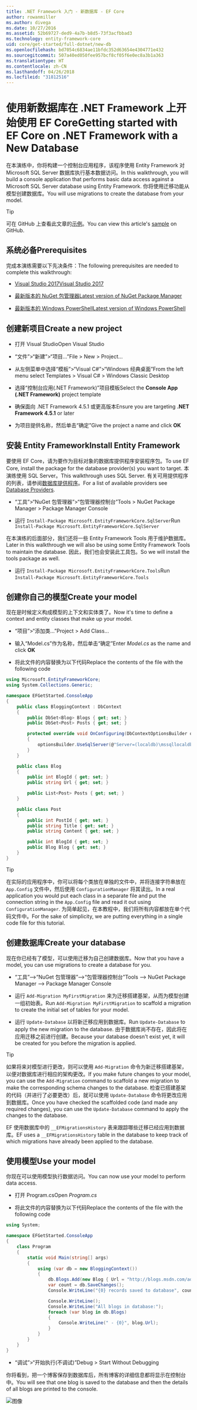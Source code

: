 ```yaml
---
title: .NET Framework 入门 - 新数据库 - EF Core
author: rowanmiller
ms.author: divega
ms.date: 10/27/2016
ms.assetid: 52b69727-ded9-4a7b-b8d5-73f3acfbbad3
ms.technology: entity-framework-core
uid: core/get-started/full-dotnet/new-db
ms.openlocfilehash: bd7054c6834ae11bfdc352d63654e4304771e432
ms.sourcegitcommit: 507a40ed050fee957bcf8cf05f6e0ec8a3b1a363
ms.translationtype: HT
ms.contentlocale: zh-CN
ms.lasthandoff: 04/26/2018
ms.locfileid: "31812516"
---
```

# <a name="getting-started-with-ef-core-on-net-framework-with-a-new-database"></a><span data-ttu-id="52095-102">使用新数据库在 .NET Framework 上开始使用 EF Core</span><span class="sxs-lookup"><span data-stu-id="52095-102">Getting started with EF Core on .NET Framework with a New Database</span></span>

<span data-ttu-id="52095-103">在本演练中，你将构建一个控制台应用程序，该程序使用 Entity Framework 对 Microsoft SQL Server 数据库执行基本数据访问。</span><span class="sxs-lookup"><span data-stu-id="52095-103">In this walkthrough, you will build a console application that performs basic data access against a Microsoft SQL Server database using Entity Framework.</span></span> <span data-ttu-id="52095-104">你将使用迁移功能从模型创建数据库。</span><span class="sxs-lookup"><span data-stu-id="52095-104">You will use migrations to create the database from your model.</span></span>

> [!TIP]  
> <span data-ttu-id="52095-105">可在 GitHub 上查看此文章的[示例](https://github.com/aspnet/EntityFramework.Docs/tree/master/samples/core/GetStarted/FullNet/ConsoleApp.NewDb)。</span><span class="sxs-lookup"><span data-stu-id="52095-105">You can view this article's [sample](https://github.com/aspnet/EntityFramework.Docs/tree/master/samples/core/GetStarted/FullNet/ConsoleApp.NewDb) on GitHub.</span></span>

## <a name="prerequisites"></a><span data-ttu-id="52095-106">系统必备</span><span class="sxs-lookup"><span data-stu-id="52095-106">Prerequisites</span></span>

<span data-ttu-id="52095-107">完成本演练需要以下先决条件：</span><span class="sxs-lookup"><span data-stu-id="52095-107">The following prerequisites are needed to complete this walkthrough:</span></span>

* [<span data-ttu-id="52095-108">Visual Studio 2017</span><span class="sxs-lookup"><span data-stu-id="52095-108">Visual Studio 2017</span></span>](https://www.visualstudio.com/downloads/)

* [<span data-ttu-id="52095-109">最新版本的 NuGet 包管理器</span><span class="sxs-lookup"><span data-stu-id="52095-109">Latest version of NuGet Package Manager</span></span>](https://dist.nuget.org/index.html)

* [<span data-ttu-id="52095-110">最新版本的 Windows PowerShell</span><span class="sxs-lookup"><span data-stu-id="52095-110">Latest version of Windows PowerShell</span></span>](https://docs.microsoft.com/powershell/scripting/setup/installing-windows-powershell)

## <a name="create-a-new-project"></a><span data-ttu-id="52095-111">创建新项目</span><span class="sxs-lookup"><span data-stu-id="52095-111">Create a new project</span></span>

* <span data-ttu-id="52095-112">打开 Visual Studio</span><span class="sxs-lookup"><span data-stu-id="52095-112">Open Visual Studio</span></span>

* <span data-ttu-id="52095-113">“文件”>“新建”>“项目...”</span><span class="sxs-lookup"><span data-stu-id="52095-113">File > New > Project...</span></span>

* <span data-ttu-id="52095-114">从左侧菜单中选择“模板”>“Visual C#”>“Windows 经典桌面”</span><span class="sxs-lookup"><span data-stu-id="52095-114">From the left menu select Templates > Visual C# > Windows Classic Desktop</span></span>

* <span data-ttu-id="52095-115">选择“控制台应用(.NET Framework)”项目模板</span><span class="sxs-lookup"><span data-stu-id="52095-115">Select the **Console App (.NET Framework)** project template</span></span>

* <span data-ttu-id="52095-116">确保面向 .NET Framework 4.5.1 或更高版本</span><span class="sxs-lookup"><span data-stu-id="52095-116">Ensure you are targeting **.NET Framework 4.5.1** or later</span></span>

* <span data-ttu-id="52095-117">为项目提供名称，然后单击“确定”</span><span class="sxs-lookup"><span data-stu-id="52095-117">Give the project a name and click **OK**</span></span>

## <a name="install-entity-framework"></a><span data-ttu-id="52095-118">安装 Entity Framework</span><span class="sxs-lookup"><span data-stu-id="52095-118">Install Entity Framework</span></span>

<span data-ttu-id="52095-119">要使用 EF Core，请为要作为目标对象的数据库提供程序安装程序包。</span><span class="sxs-lookup"><span data-stu-id="52095-119">To use EF Core, install the package for the database provider(s) you want to target.</span></span> <span data-ttu-id="52095-120">本演练使用 SQL Server。</span><span class="sxs-lookup"><span data-stu-id="52095-120">This walkthrough uses SQL Server.</span></span> <span data-ttu-id="52095-121">有关可用提供程序的列表，请参阅[数据库提供程序](../../providers/index.md)。</span><span class="sxs-lookup"><span data-stu-id="52095-121">For a list of available providers see [Database Providers](../../providers/index.md).</span></span>

* <span data-ttu-id="52095-122">“工具”>“NuGet 包管理器”>“包管理器控制台”</span><span class="sxs-lookup"><span data-stu-id="52095-122">Tools > NuGet Package Manager > Package Manager Console</span></span>

* <span data-ttu-id="52095-123">运行 `Install-Package Microsoft.EntityFrameworkCore.SqlServer`</span><span class="sxs-lookup"><span data-stu-id="52095-123">Run `Install-Package Microsoft.EntityFrameworkCore.SqlServer`</span></span>

<span data-ttu-id="52095-124">在本演练的后面部分，我们还将一些 Entity Framework Tools 用于维护数据库。</span><span class="sxs-lookup"><span data-stu-id="52095-124">Later in this walkthrough we will also be using some Entity Framework Tools to maintain the database.</span></span> <span data-ttu-id="52095-125">因此，我们也会安装此工具包。</span><span class="sxs-lookup"><span data-stu-id="52095-125">So we will install the tools package as well.</span></span>

* <span data-ttu-id="52095-126">运行 `Install-Package Microsoft.EntityFrameworkCore.Tools`</span><span class="sxs-lookup"><span data-stu-id="52095-126">Run `Install-Package Microsoft.EntityFrameworkCore.Tools`</span></span>

## <a name="create-your-model"></a><span data-ttu-id="52095-127">创建你自己的模型</span><span class="sxs-lookup"><span data-stu-id="52095-127">Create your model</span></span>

<span data-ttu-id="52095-128">现在是时候定义构成模型的上下文和实体类了。</span><span class="sxs-lookup"><span data-stu-id="52095-128">Now it's time to define a context and entity classes that make up your model.</span></span>

* <span data-ttu-id="52095-129">“项目”>“添加类...”</span><span class="sxs-lookup"><span data-stu-id="52095-129">Project > Add Class...</span></span>

* <span data-ttu-id="52095-130">输入“Model.cs”作为名称，然后单击“确定”</span><span class="sxs-lookup"><span data-stu-id="52095-130">Enter *Model.cs* as the name and click **OK**</span></span>

* <span data-ttu-id="52095-131">将此文件的内容替换为以下代码</span><span class="sxs-lookup"><span data-stu-id="52095-131">Replace the contents of the file with the following code</span></span>

<!-- [!code-csharp[Main](samples/core/GetStarted/FullNet/ConsoleApp.NewDb/Model.cs)] -->
``` csharp
using Microsoft.EntityFrameworkCore;
using System.Collections.Generic;

namespace EFGetStarted.ConsoleApp
{
    public class BloggingContext : DbContext
    {
        public DbSet<Blog> Blogs { get; set; }
        public DbSet<Post> Posts { get; set; }

        protected override void OnConfiguring(DbContextOptionsBuilder optionsBuilder)
        {
            optionsBuilder.UseSqlServer(@"Server=(localdb)\mssqllocaldb;Database=EFGetStarted.ConsoleApp.NewDb;Trusted_Connection=True;");
        }
    }

    public class Blog
    {
        public int BlogId { get; set; }
        public string Url { get; set; }

        public List<Post> Posts { get; set; }
    }

    public class Post
    {
        public int PostId { get; set; }
        public string Title { get; set; }
        public string Content { get; set; }

        public int BlogId { get; set; }
        public Blog Blog { get; set; }
    }
}
```

> [!TIP]  
> <span data-ttu-id="52095-132">在实际的应用程序中，你可以将每个类放在单独的文件中，并将连接字符串放在 `App.Config` 文件中，然后使用 `ConfigurationManager` 将其读出。</span><span class="sxs-lookup"><span data-stu-id="52095-132">In a real application you would put each class in a separate file and put the connection string in the `App.Config` file and read it out using `ConfigurationManager`.</span></span> <span data-ttu-id="52095-133">为简单起见，在本教程中，我们将所有内容都放在单个代码文件中。</span><span class="sxs-lookup"><span data-stu-id="52095-133">For the sake of simplicity, we are putting everything in a single code file for this tutorial.</span></span>

## <a name="create-your-database"></a><span data-ttu-id="52095-134">创建数据库</span><span class="sxs-lookup"><span data-stu-id="52095-134">Create your database</span></span>

<span data-ttu-id="52095-135">现在你已经有了模型，可以使用迁移为自己创建数据库。</span><span class="sxs-lookup"><span data-stu-id="52095-135">Now that you have a model, you can use migrations to create a database for you.</span></span>

* <span data-ttu-id="52095-136">“工具”–>“NuGet 包管理器”–>“包管理器控制台”</span><span class="sxs-lookup"><span data-stu-id="52095-136">Tools –> NuGet Package Manager –> Package Manager Console</span></span>

* <span data-ttu-id="52095-137">运行 `Add-Migration MyFirstMigration` 来为迁移搭建基架，从而为模型创建一组初始表。</span><span class="sxs-lookup"><span data-stu-id="52095-137">Run `Add-Migration MyFirstMigration` to scaffold a migration to create the initial set of tables for your model.</span></span>

* <span data-ttu-id="52095-138">运行 `Update-Database` 以将新迁移应用到数据库。</span><span class="sxs-lookup"><span data-stu-id="52095-138">Run `Update-Database` to apply the new migration to the database.</span></span> <span data-ttu-id="52095-139">由于数据库尚不存在，因此将在应用迁移之前进行创建。</span><span class="sxs-lookup"><span data-stu-id="52095-139">Because your database doesn't exist yet, it will be created for you before the migration is applied.</span></span>

> [!TIP]  
> <span data-ttu-id="52095-140">如果将来对模型进行更改，则可以使用 `Add-Migration` 命令为新迁移搭建基架，以便对数据库进行相应的架构更改。</span><span class="sxs-lookup"><span data-stu-id="52095-140">If you make future changes to your model, you can use the `Add-Migration` command to scaffold a new migration to make the corresponding schema changes to the database.</span></span> <span data-ttu-id="52095-141">检查已搭建基架的代码（并进行了必要更改）后，就可以使用 `Update-Database` 命令将更改应用到数据库。</span><span class="sxs-lookup"><span data-stu-id="52095-141">Once you have checked the scaffolded code (and made any required changes), you can use the `Update-Database` command to apply the changes to the database.</span></span>
>
><span data-ttu-id="52095-142">EF 使用数据库中的 `__EFMigrationsHistory` 表来跟踪哪些迁移已经应用到数据库。</span><span class="sxs-lookup"><span data-stu-id="52095-142">EF uses a `__EFMigrationsHistory` table in the database to keep track of which migrations have already been applied to the database.</span></span>

## <a name="use-your-model"></a><span data-ttu-id="52095-143">使用模型</span><span class="sxs-lookup"><span data-stu-id="52095-143">Use your model</span></span>

<span data-ttu-id="52095-144">你现在可以使用模型执行数据访问。</span><span class="sxs-lookup"><span data-stu-id="52095-144">You can now use your model to perform data access.</span></span>

* <span data-ttu-id="52095-145">打开 Program.cs</span><span class="sxs-lookup"><span data-stu-id="52095-145">Open *Program.cs*</span></span>

* <span data-ttu-id="52095-146">将此文件的内容替换为以下代码</span><span class="sxs-lookup"><span data-stu-id="52095-146">Replace the contents of the file with the following code</span></span>

<!-- [!code-csharp[Main](samples/core/GetStarted/FullNet/ConsoleApp.NewDb/Program.cs)] -->
``` csharp
using System;

namespace EFGetStarted.ConsoleApp
{
    class Program
    {
        static void Main(string[] args)
        {
            using (var db = new BloggingContext())
            {
                db.Blogs.Add(new Blog { Url = "http://blogs.msdn.com/adonet" });
                var count = db.SaveChanges();
                Console.WriteLine("{0} records saved to database", count);

                Console.WriteLine();
                Console.WriteLine("All blogs in database:");
                foreach (var blog in db.Blogs)
                {
                    Console.WriteLine(" - {0}", blog.Url);
                }
            }
        }
    }
}
```

* <span data-ttu-id="52095-147">“调试”>“开始执行(不调试)”</span><span class="sxs-lookup"><span data-stu-id="52095-147">Debug > Start Without Debugging</span></span>

<span data-ttu-id="52095-148">你将看到，把一个博客保存到数据库后，所有博客的详细信息都将显示在控制台中。</span><span class="sxs-lookup"><span data-stu-id="52095-148">You will see that one blog is saved to the database and then the details of all blogs are printed to the console.</span></span>

![图像](_static/output-new-db.png)
